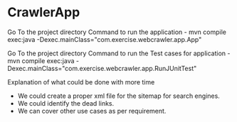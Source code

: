# CrawlerApp

Go To the project directory
Command to run the application
    - mvn compile exec:java -Dexec.mainClass="com.exercise.webcrawler.app.App"


Go To the project directory
Command to run the Test cases for application
    - mvn compile exec:java -Dexec.mainClass="com.exercise.webcrawler.app.RunJUnitTest"


Explanation of what could be done with more time
- We could create a proper xml file for the sitemap for search engines.
- We could identify the dead links.
- We can cover other use cases as per requirement.
